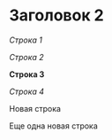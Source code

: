 # Заголовок 2

*Строка 1*

*Строка 2*

**Строка 3**

*Строка 4*

Новая строка

Еще одна новая строка
